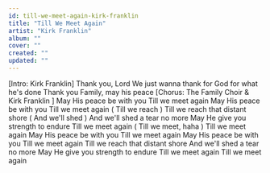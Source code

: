 ```yaml
---
id: till-we-meet-again-kirk-franklin
title: "Till We Meet Again"
artist: "Kirk Franklin"
album: ""
cover: ""
created: ""
updated: ""
---
```


[Intro: Kirk Franklin]
Thank you, Lord
We just wanna thank for God for what he's done
Thank you
Family, may his peace
[Chorus: The Family Choir & 
Kirk Franklin
]
May His peace be with you
Till we meet again
May His peace be with you
Till we meet again
(
Till we reach
) Till we reach that distant shore
(
And we'll shed
) And we'll shed a tear no more
May He give you strength to endure
Till we meet again
(
Till we meet, haha
) Till we meet again
May His peace be with you
Till we meet again
May His peace be with you
Till we meet again
Till we reach that distant shore
And we'll shed a tear no more
May He give you strength to endure
Till we meet again
Till we meet again